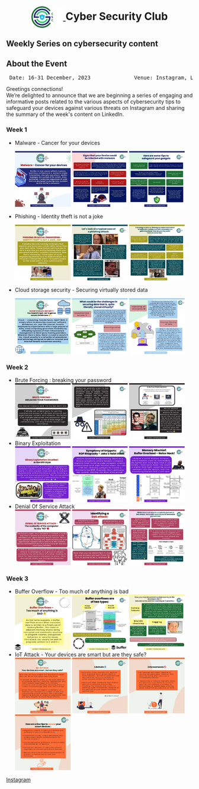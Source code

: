 <h1 align="center">
    <a href="https://github.com/CSYClubIIITK/ClubVault">
        <img src="https://raw.githubusercontent.com/CSYClubIIITK/ClubVault/main/Logo.png" valign="middle" height="58" alt="CSY logo" />
    </a>
    <span valign="middle">
        Cyber Security Club
    </span>
</h1>

<h2>Weekly Series on cybersecurity content</h2>
<section>
    <div class="container container1">
        <div class="content">
            <h2>About the Event</h2>
            <p><pre><center> Date: 16-31 December, 2023              Venue: Instagram, Linkedin</center></pre></p>
            <p>Greetings connections!
<br>
We’re delighted to announce that we are beginning a series of engaging and informative posts related to the various aspects of cybersecurity tips to safeguard your devices against various threats on Instagram and sharing the summary of the week's content on LinkedIn.

### Week 1
* Malware - Cancer for your devices

    <div class="container container1">
        <img src="malware.jpeg" float="left" style="height:150px" alt="malware" />
        <img src="malware2.jpeg" float="left" style="height:150px" alt="malware" />
        <img src="malware3.jpeg" float="left" style="height:150px" alt="malware" />
    </div>
* Phishing - Identity theft is not a joke
    <div class="container container1">
        <img src="phishing.jpeg" float="left" style="height:150px" alt="phishing" />
        <img src="phishing2.jpeg" float="left" style="height:150px" alt="phishing" />
        <img src="phishing3.jpeg" float="left" style="height:150px" alt="phishing" />
    </div>
* Cloud storage security - Securing virtually stored data
    <div class="container container1">
        <img src="cloud.jpeg" float="left" style="height:150px" alt="cloud" />
        <img src="cloud2.jpeg" float="left" style="height:150px" alt="cloud" />
        <img src="cloud3.jpeg" float="left" style="height:150px" alt="cloud" />
    </div>

### Week 2
* Brute Forcing : breaking your password
    <div class="container container1">
        <img src="bruteforce.jpeg" float="left" style="height:150px" alt="bruteforce" />
        <img src="bruteforce2.jpeg" float="left" style="height:150px" alt="bruteforce" />
        <img src="bruteforce3.jpeg" float="left" style="height:150px" alt="bruteforce" />
    </div>
* Binary Exploitation
    <div class="container container1">
        <img src="binaryexp.jpeg" float="left" style="height:150px" alt="binaryexp" />
        <img src="binaryexp2.jpeg" float="left" style="height:150px" alt="binaryexp" />
        <img src="binaryexp3.jpeg" float="left" style="height:150px" alt="binaryexp" />
    </div>
* Denial Of Service Attack
    <div class="container container1">
        <img src="dos.jpeg" float="left" style="height:150px" alt="dos" />
        <img src="dos2.jpeg" float="left" style="height:150px" alt="dos" />
        <img src="dos3.jpeg" float="left" style="height:150px" alt="dos" />
    </div>
### Week 3
* Buffer Overflow - Too much of anything is bad
    <div class="container container1">
        <img src="bufferoverflow.jpeg" float="left" style="height:150px" alt="bufferoverflow" />
        <img src="bufferoverflow2.jpeg" float="left" style="height:150px" alt="bufferoverflow" />
        <img src="bufferoverflow3.jpeg" float="left" style="height:150px" alt="bufferoverflow" />
    </div>
* IoT Attack - Your devices are smart but are they safe?
    <div class="container container1">
        <img src="iot.jpeg" float="left" style="height:150px" alt="iot" />
        <img src="iot2.jpeg" float="left" style="height:150px" alt="iot" />
        <img src="iot3.jpeg" float="left" style="height:150px" alt="iot" />
        <img src="iot4.jpeg" float="left" style="height:150px" alt="iot" />
    </div>
</p>

[Instagram](https://www.instagram.com/p/C0ea6a4PoFe/?img_index=1)